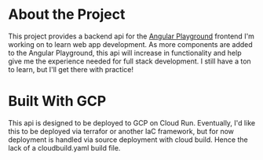 # About the Project

This project provides a backend api for the [Angular Playground](https://github.com/bwcii/playground) frontend I'm working on to learn web app development. As more components are added to the Angular Playground, this api will increase in functionality and help give me the experience needed for full stack development. I still have a ton to learn, but I'll get there with practice!

# Built With GCP

This api is designed to be deployed to GCP on Cloud Run. Eventually, I'd like this to be deployed via terrafor or another IaC framework, but for now deployment is handled via source deployment with cloud build. Hence the lack of a cloudbuild.yaml build file.